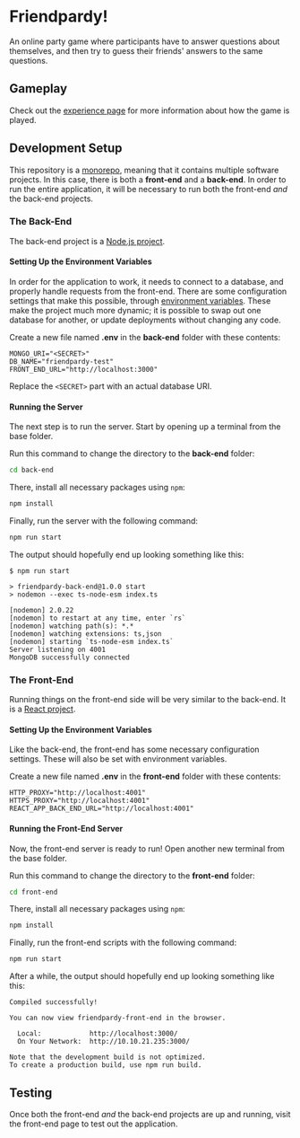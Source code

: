 # Friendpardy!
An online party game where participants have to answer questions about themselves, and then try to guess their friends' answers to the same questions.

## Gameplay
Check out the [experience page](Planning/Experience.md) for more information about how the game is played.

## Development Setup
This repository is a [monorepo](https://en.wikipedia.org/wiki/Monorepo), meaning that it contains multiple software projects. In this case, there is both a **front-end** and a **back-end**. In order to run the entire application, it will be necessary to run both the front-end _and_ the back-end projects.

### The Back-End
The back-end project is a [Node.js project](https://nodejs.org/en/about).

#### Setting Up the Environment Variables
In order for the application to work, it needs to connect to a database, and properly handle requests from the front-end. There are some configuration settings that make this possible, through [environment variables](https://en.wikipedia.org/wiki/Environment_variable). These make the project much more dynamic; it is possible to swap out one database for another, or update deployments without changing any code.

Create a new file named **.env** in the **back-end** folder with these contents:

```
MONGO_URI="<SECRET>"
DB_NAME="friendpardy-test"
FRONT_END_URL="http://localhost:3000"
```

Replace the `<SECRET>` part with an actual database URI. 

#### Running the Server
The next step is to run the server. Start by opening up a terminal from the base folder.

Run this command to change the directory to the **back-end** folder:

```sh
cd back-end
```

There, install all necessary packages using `npm`:

```sh
npm install
```

Finally, run the server with the following command:

```sh
npm run start
```

The output should hopefully end up looking something like this:

```
$ npm run start

> friendpardy-back-end@1.0.0 start
> nodemon --exec ts-node-esm index.ts

[nodemon] 2.0.22
[nodemon] to restart at any time, enter `rs`
[nodemon] watching path(s): *.*
[nodemon] watching extensions: ts,json
[nodemon] starting `ts-node-esm index.ts`
Server listening on 4001
MongoDB successfully connected
```

### The Front-End
Running things on the front-end side will be very similar to the back-end. It is a [React project](https://react.dev/).

#### Setting Up the Environment Variables
Like the back-end, the front-end has some necessary configuration settings. These will also be set with environment variables.

Create a new file named **.env** in the **front-end** folder with these contents:

```
HTTP_PROXY="http://localhost:4001"
HTTPS_PROXY="http://localhost:4001"
REACT_APP_BACK_END_URL="http://localhost:4001"
```

#### Running the Front-End Server
Now, the front-end server is ready to run! Open another new terminal from the base folder.

Run this command to change the directory to the **front-end** folder:

```sh
cd front-end
```

There, install all necessary packages using `npm`:

```sh
npm install
```

Finally, run the front-end scripts with the following command:

```sh
npm run start
```

After a while, the output should hopefully end up looking something like this:

```
Compiled successfully!

You can now view friendpardy-front-end in the browser.

  Local:            http://localhost:3000/
  On Your Network:  http://10.10.21.235:3000/

Note that the development build is not optimized.
To create a production build, use npm run build.
```

## Testing
Once both the front-end _and_ the back-end projects are up and running, visit the front-end page to test out the application.
